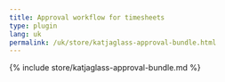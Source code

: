 ```yaml
---
title: Approval workflow for timesheets
type: plugin
lang: uk
permalink: /uk/store/katjaglass-approval-bundle.html
---
```


{% include store/katjaglass-approval-bundle.md %}
